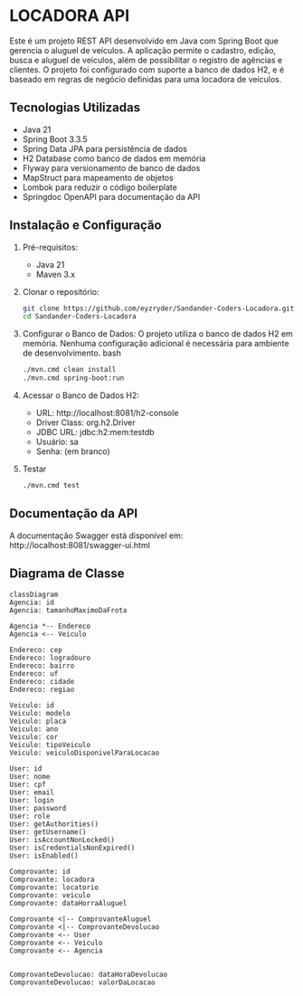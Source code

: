 # LOCADORA API

Este é um projeto REST API desenvolvido em Java com Spring Boot que gerencia o aluguel de veículos. A aplicação permite o cadastro, edição, busca e aluguel de veículos, além de possibilitar o registro de agências e clientes. O projeto foi configurado com suporte a banco de dados H2, e é baseado em regras de negócio definidas para uma locadora de veículos.

## Tecnologias Utilizadas
- Java 21
- Spring Boot 3.3.5
- Spring Data JPA para persistência de dados
- H2 Database como banco de dados em memória
- Flyway para versionamento de banco de dados
- MapStruct para mapeamento de objetos
- Lombok para reduzir o código boilerplate
- Springdoc OpenAPI para documentação da API

## Instalação e Configuração

1. Pré-requisitos:
    - Java 21 
    - Maven 3.x
2. Clonar o repositório:
   ````bash
   git clone https://github.com/eyzryder/Sandander-Coders-Locadora.git
   cd Sandander-Coders-Locadora
   ````
3. Configurar o Banco de Dados: O projeto utiliza o banco de dados H2 em memória. Nenhuma configuração adicional é necessária para ambiente de desenvolvimento.
bash
   ````bash
   ./mvn.cmd clean install
   ./mvn.cmd spring-boot:run
   ````
4. Acessar o Banco de Dados H2:

   - URL: http://localhost:8081/h2-console
   - Driver Class: org.h2.Driver 
   - JDBC URL: jdbc:h2:mem:testdb 
   - Usuário: sa 
   - Senha: (em branco)
5. Testar 
   ````bash
   ./mvn.cmd test
   ````
## Documentação da API
A documentação Swagger está disponível em: http://localhost:8081/swagger-ui.html

## Diagrama de Classe
```mermaid
classDiagram
Agencia: id
Agencia: tamanhoMaximoDaFrota

Agencia *-- Endereco
Agencia <-- Veiculo

Endereco: cep
Endereco: logradouro
Endereco: bairro
Endereco: uf
Endereco: cidade
Endereco: regiao

Veiculo: id
Veiculo: modelo
Veiculo: placa
Veiculo: ano
Veiculo: cor
Veiculo: tipoVeiculo
Veiculo: veiculoDisponivelParaLocacao

User: id
User: nome
User: cpf
User: email
User: login
User: password
User: role
User: getAuthorities()
User: getUsername()
User: isAccountNonLocked()
User: isCredentialsNonExpired()
User: isEnabled()

Comprovante: id
Comprovante: locadora
Comprovante: locatorio
Comprovante: veiculo
Comprovante: dataHorraAluguel

Comprovante <|-- ComprovanteAluguel
Comprovante <|-- ComprovanteDevolucao
Comprovante <-- User
Comprovante <-- Veiculo
Comprovante <-- Agencia


ComprovanteDevolucao: dataHoraDevolucao
ComprovanteDevolucao: valorDaLocacao


```
